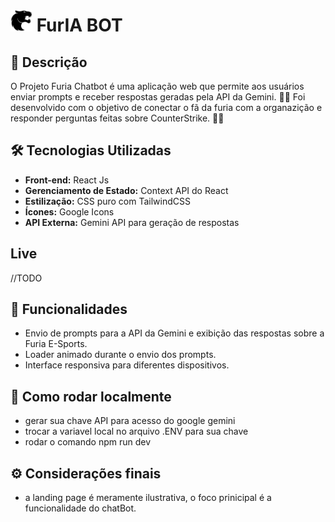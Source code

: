 # <img src="/src/assets/furia_icon.png" alt="" width="35" height="35"/> FurIA BOT

## 📝 Descrição

O Projeto Furia Chatbot é uma aplicação web que permite aos usuários enviar prompts e receber respostas geradas pela API da Gemini. 🚀‍🌐 Foi desenvolvido com o objetivo de conectar o fã da furia com a organazição e responder perguntas feitas sobre CounterStrike. 🧠‍💡

## 🛠️ Tecnologias Utilizadas

- **Front-end:** React Js
- **Gerenciamento de Estado:** Context API do React
- **Estilização:** CSS puro com TailwindCSS
- **Ícones:** Google Icons
- **API Externa:** Gemini API para geração de respostas


## Live

//TODO

## 🎈 Funcionalidades

- Envio de prompts para a API da Gemini e exibição das respostas sobre a Furia E-Sports.
- Loader animado durante o envio dos prompts.
- Interface responsiva para diferentes dispositivos.

## 🤝 Como rodar localmente

- gerar sua chave API para acesso do google gemini
- trocar a variavel local no arquivo .ENV para sua chave
- rodar o comando npm run dev

## ⚙ Considerações finais 

- a landing page é meramente ilustrativa, o foco prinicipal é a funcionalidade do chatBot.